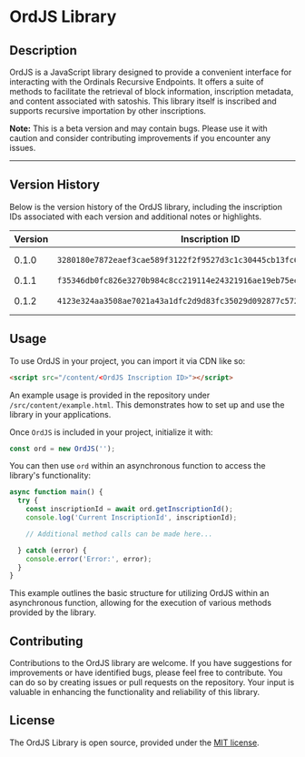 
# OrdJS Library

## Description

OrdJS is a JavaScript library designed to provide a convenient interface for interacting with the Ordinals Recursive Endpoints. It offers a suite of methods to facilitate the retrieval of block information, inscription metadata, and content associated with satoshis. This library itself is inscribed and supports recursive importation by other inscriptions.

**Note:** This is a beta version and may contain bugs. Please use it with caution and consider contributing improvements if you encounter any issues.

---

## Version History

Below is the version history of the OrdJS library, including the inscription IDs associated with each version and additional notes or highlights.

| Version | Inscription ID                                                       | Notes                |
|---------|----------------------------------------------------------------------|----------------------|
| 0.1.0   | `3280180e7872eaef3cae589f3122f2f9527d3c1c30445cb13fc6eef03435aa66i0` | Initial beta release |
| 0.1.1   | `f35346db0fc826e3270b984c8cc219114e24321916ae19eb75ee22c7e55c6a1ei0` | Decode CBOR |
| 0.1.2   | `4123e324aa3508ae7021a43a1dfc2d9d83fc35029d092877c57234f729068526i0` | Fix getInscriptionId | 

## Usage

To use OrdJS in your project, you can import it via CDN like so:

```html
<script src="/content/<OrdJS Inscription ID>"></script>
```

An example usage is provided in the repository under `/src/content/example.html`. This demonstrates how to set up and use the library in your applications.

Once `OrdJS` is included in your project, initialize it with:

```javascript
const ord = new OrdJS('');
```

You can then use `ord` within an asynchronous function to access the library's functionality:

```javascript
async function main() {
  try {
    const inscriptionId = await ord.getInscriptionId();
    console.log('Current InscriptionId', inscriptionId);

    // Additional method calls can be made here...

  } catch (error) {
    console.error('Error:', error);
  }
}
```

This example outlines the basic structure for utilizing OrdJS within an asynchronous function, allowing for the execution of various methods provided by the library.

## Contributing

Contributions to the OrdJS library are welcome. If you have suggestions for improvements or have identified bugs, please feel free to contribute. You can do so by creating issues or pull requests on the repository. Your input is valuable in enhancing the functionality and reliability of this library.

## License

The OrdJS Library is open source, provided under the [MIT license](https://opensource.org/license/mit/).
